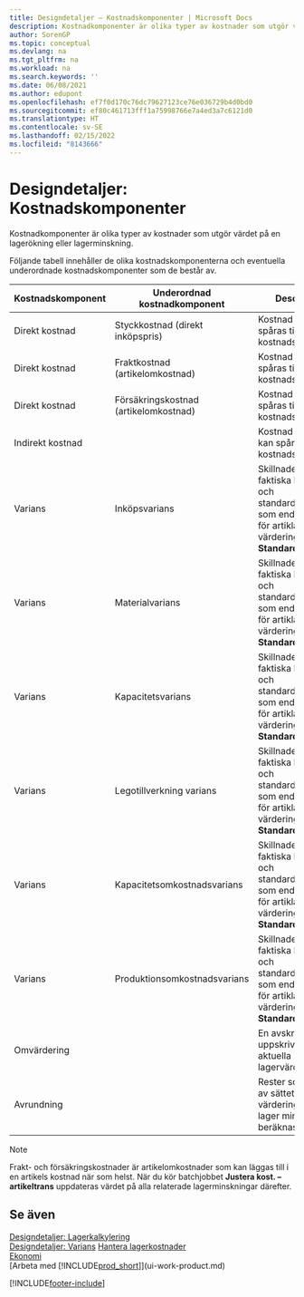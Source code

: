 ```yaml
---
title: Designdetaljer – Kostnadskomponenter | Microsoft Docs
description: Kostnadkomponenter är olika typer av kostnader som utgör värdet på en lagerökning eller lagerminskning.
author: SorenGP
ms.topic: conceptual
ms.devlang: na
ms.tgt_pltfrm: na
ms.workload: na
ms.search.keywords: ''
ms.date: 06/08/2021
ms.author: edupont
ms.openlocfilehash: ef7f0d170c76dc79627123ce76e036729b4d0bd0
ms.sourcegitcommit: ef80c461713fff1a75998766e7a4ed3a7c6121d0
ms.translationtype: HT
ms.contentlocale: sv-SE
ms.lasthandoff: 02/15/2022
ms.locfileid: "8143666"
---
```

# <a name="design-details-cost-components"></a>Designdetaljer: Kostnadskomponenter
Kostnadkomponenter är olika typer av kostnader som utgör värdet på en lagerökning eller lagerminskning.  

 Följande tabell innehåller de olika kostnadskomponenterna och eventuella underordnade kostnadskomponenter som de består av.  

|Kostnadskomponent|Underordnad kostnadkomponent|Description|  
|--------------------|--------------------------------|---------------------------------------|  
|Direkt kostnad|Styckkostnad (direkt inköpspris)|Kostnad som kan spåras till en kostnadsbärare.|  
|Direkt kostnad|Fraktkostnad (artikelomkostnad)|Kostnad som kan spåras till en kostnadsbärare.|  
|Direkt kostnad|Försäkringskostnad (artikelomkostnad)|Kostnad som kan spåras till en kostnadsbärare.|  
|Indirekt kostnad||Kostnad som inte kan spåras till en kostnadsbärare.|  
|Varians|Inköpsvarians|Skillnaden mellan faktiska kostnader och standardkostnader, som endast bokförs för artiklar med värderingsprincipen **Standard**.|  
|Varians|Materialvarians|Skillnaden mellan faktiska kostnader och standardkostnader, som endast bokförs för artiklar med värderingsprincipen **Standard**.|  
|Varians|Kapacitetsvarians|Skillnaden mellan faktiska kostnader och standardkostnader, som endast bokförs för artiklar med värderingsprincipen **Standard**.|  
|Varians|Legotillverkning varians|Skillnaden mellan faktiska kostnader och standardkostnader, som endast bokförs för artiklar med värderingsprincipen **Standard**.|  
|Varians|Kapacitetsomkostnadsvarians|Skillnaden mellan faktiska kostnader och standardkostnader, som endast bokförs för artiklar med värderingsprincipen **Standard**.|  
|Varians|Produktionsomkostnadsvarians|Skillnaden mellan faktiska kostnader och standardkostnader, som endast bokförs för artiklar med värderingsprincipen **Standard**.|  
|Omvärdering||En avskrivning eller uppskrivning av det aktuella lagervärdet.|  
|Avrundning||Rester som orsakas av sättet som värderingen av lager minskar beräknas.|  

> [!NOTE]  
>  Frakt- och försäkringskostnader är artikelomkostnader som kan läggas till i en artikels kostnad när som helst. När du kör batchjobbet **Justera kost. – artikeltrans** uppdateras värdet på alla relaterade lagerminskningar därefter.  

## <a name="see-also"></a>Se även  
 [Designdetaljer: Lagerkalkylering](design-details-inventory-costing.md)   
 [Designdetaljer: Varians](design-details-variance.md) [Hantera lagerkostnader](finance-manage-inventory-costs.md)  
 [Ekonomi](finance.md)  
 [Arbeta med [!INCLUDE[prod_short](includes/prod_short.md)]](ui-work-product.md)  


[!INCLUDE[footer-include](includes/footer-banner.md)]